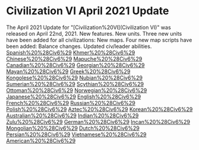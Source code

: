 # Civilization VI April 2021 Update

The April 2021 Update for "[Civilization%20VI](Civilization VI)" was released on April 22nd, 2021.
New features.
New units.
Three new units have been added for all civilizations:
New maps.
Four new map scripts have been added: 
Balance changes.
Updated civ/leader abilities.
[Spanish%20%28Civ6%29](Spain)
[Khmer%20%28Civ6%29](Khmer)
[Chinese%20%28Civ6%29](China)
[Mapuche%20%28Civ6%29](Mapuche)
[Canadian%20%28Civ6%29](Canada)
[Georgian%20%28Civ6%29](Georgia)
[Mayan%20%28Civ6%29](Maya)
[Greek%20%28Civ6%29](Greece)
[Kongolese%20%28Civ6%29](Kongo)
[Nubian%20%28Civ6%29](Nubia)
[Sumerian%20%28Civ6%29](Sumer)
[Scythian%20%28Civ6%29](Scythia)
[Ottoman%20%28Civ6%29](Ottomans)
[Norwegian%20%28Civ6%29](Norway)
[Japanese%20%28Civ6%29](Japan)
[English%20%28Civ6%29](England)
[French%20%28Civ6%29](France)
[Russian%20%28Civ6%29](Russia)
[Polish%20%28Civ6%29](Poland)
[Aztec%20%28Civ6%29](Aztecs)
[Korean%20%28Civ6%29](Korea)
[Australian%20%28Civ6%29](Australia)
[Indian%20%28Civ6%29](India)
[Zulu%20%28Civ6%29](Zulu)
[German%20%28Civ6%29](Germany)
[Incan%20%28Civ6%29](Inca)
[Mongolian%20%28Civ6%29](Mongolia)
[Dutch%20%28Civ6%29](Netherlands)
[Persian%20%28Civ6%29](Persia)
[Vietnamese%20%28Civ6%29](Vietnam)
[American%20%28Civ6%29](America)